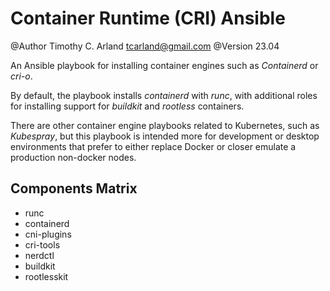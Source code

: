 Container Runtime (CRI) Ansible
================================

@Author Timothy C. Arland <tcarland@gmail.com>
@Version 23.04

An Ansible playbook for installing container engines such as *Containerd* 
or *cri-o*. 

By default, the playbook installs *containerd* with *runc*, with additional
roles for installing support for *buildkit* and *rootless* containers.

There are other container engine playbooks related to Kubernetes, such as 
*Kubespray*, but this playbook is intended more for development or desktop
environments that prefer to either replace Docker or closer emulate a 
production non-docker nodes.

## Components Matrix

- runc
- containerd
- cni-plugins
- cri-tools
- nerdctl
- buildkit
- rootlesskit

